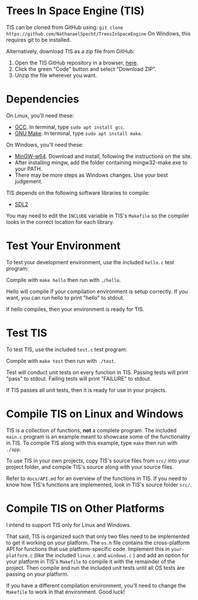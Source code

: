 # Trees In Space Engine (TIS)

TIS can be cloned from GitHub using:
`git clone https://github.com/NathanaelSpecht/TreesInSpaceEngine`
On Windows, this requires git to be installed.

Alternatively, download TIS as a zip file from GitHub:
1. Open the TIS GitHub repository in a browser, 
[here](https://github.com/NathanaelSpecht/TreesInSpaceEngine).
2. Click the green "Code" button and select "Download ZIP".
3. Unzip the file wherever you want.

# Dependencies

On Linux, you'll need these:
- [GCC](https://gcc.gnu.org). In terminal, type `sudo apt install gcc`.
- [GNU Make](https://gnu.org/software/make). In terminal, type 
`sudo apt install make`.

On Windows, you'll need these:
- [MinGW-w64](https://mingw-w64.org). Download and install, following the 
instructions on the site.
- After installing mingw, add the folder containing mingw32-make.exe to your 
PATH.
- There may be more steps as Windows changes. Use your best judgement.

TIS depends on the following software libraries to compile:
- [SDL2](https://libsdl.org)

You may need to edit the `INCLUDE` variable in TIS's `Makefile` so the compiler 
looks in the correct location for each library.

# Test Your Environment

To test your development environment, use the included `hello.c` test program:

Compile with `make hello` then run with `./hello`.

Hello will compile if your compilation environment is setup correctly.
If you want, you can run hello to print "hello" to stdout.

If hello compiles, then your environment is ready for TIS.

# Test TIS

To test TIS, use the included `test.c` test program:

Compile with `make test` then run with `./test`.

Test will conduct unit tests on every function in TIS.
Passing tests will print "pass" to stdout.
Failing tests will print "FAILURE" to stdout.

If TIS passes all unit tests, then it is ready for use in your projects.

# Compile TIS on Linux and Windows

TIS is a collection of functions, **not** a complete program.
The included `main.c` program is an example meant to showcase some of the 
functionality in TIS.
To compile TIS along with this example, type `make` then run with `./app`.

To use TIS in your own projects, copy TIS's source files from `src/` into your 
project folder, and compile TIS's source along with your source files.

Refer to `docs/API.md` for an overview of the functions in TIS.
If you need to know how TIS's functions are implemented, look in TIS's source 
folder `src/`.

# Compile TIS on Other Platforms

I intend to support TIS only for Linux and Windows.

That said, TIS is organized such that only two files need to be implemented to 
get it working on your platform.
The `os.h` file contains the cross-platform API for functions that use 
platform-specific code.
Implement this in `your-platform.c` (like the included `linux.c` and `windows.c`
) and add an option for your platform in TIS's `Makefile` to compile it with 
the remainder of the project.
Then compile and run the included unit tests until all OS tests are passing on 
your platform.

If you have a different compilation environment, you'll need to change the 
`Makefile` to work in that environment. Good luck!

